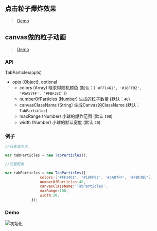  ## 点击粒子爆炸效果  
 
>  [Demo](https://hongxinzz.github.io/my-javascript-utils/ClickParticles)
## canvas做的粒子动画  
  
>  [Demo](https://hongxinzz.github.io/my-javascript-utils/canvas/canvas.html)

 ### API
 TabParticles(opts)
 - opts (Object), optional
   - colors (Array) 晓求得随机颜色 (默认：`['#FF1461', '#18FF92', '#5A87FF', '#FBF38C']`)
   - numberOfParticles (Number) 生成的粒子数量 (默认：`40`)
   - canvasClassName (String)  生成Canvas的ClassName  (默认：`TabParticles`)
   - maxRange (Number) 小球的爆炸范围 (默认 `100`)
   - width (Number) 小球的默认宽度 (默认 `20`)

### 例子
```js
//只生成小球

var tabParticles = new TabParticles();
```
```js
//完整配置

var tabParticles = new TabParticles({
				colors:['#FF1461', '#18FF92', '#5A87FF', '#FBF38C'],
				numberOfParticles:40,
				canvasClassName:'TabParticles',
				maxRange:100,
				width:20,
			});
```
### Demo
![初始化](https://raw.githubusercontent.com/hongxinzz/my-javascript-utils/master/ClickParticles/ClickParticles.gif)
